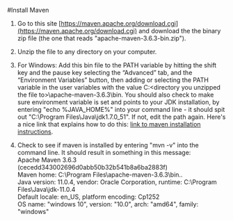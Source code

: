 #Install Maven

 1. Go to this site [https://maven.apache.org/download.cgi](https://maven.apache.org/download.cgi) and download the the binary zip file (the one that reads "apache-maven-3.6.3-bin.zip"). 
  
 2. Unzip the file to any directory on your computer.  
  
 3. For Windows:  Add this bin file to the PATH variable by hitting the shift key and the pause key selecting the “Advanced” tab, and the “Environment Variables” button, then adding or selecting the PATH variable in the user variables with the value C:\<directory you unzipped the file to>\apache-maven-3.6.3\bin.  You should also check to make sure environment variable is set and points to your JDK installation, by entering "echo %JAVA_HOME%" into your command line - it should spit out "C:\Program Files\Java\jdk1.7.0_51".  If not, edit the path again.  Here's a nice link that explains how to do this:  [link to maven installation instructions](https://maven.apache.org/install.html).  
  
 4. Check to see if maven is installed by entering "mvn -v" into the command line.  It should result in something in this message:  
Apache Maven 3.6.3 (cecedd343002696d0abb50b32b541b8a6ba2883f)  
Maven home: C:\Program Files\apache-maven-3.6.3\bin\..  
Java version: 11.0.4, vendor: Oracle Corporation, runtime: C:\Program Files\Java\jdk-11.0.4  
Default locale: en_US, platform encoding: Cp1252  
OS name: "windows 10", version: "10.0", arch: "amd64", family: "windows" 
